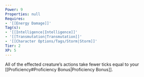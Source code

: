 ```yaml
---
Power: 9
Properties: null
Requires:
- '[[Energy Damage]]'
Tag(s):
- '[[Intelligence|Intelligence]]'
- '[[Transmutation|Transmutation]]'
- '[[Character Options/Tags/Storm|Storm]]'
Tier: 2
XP: 5
---
```


All of the effected creature’s actions take fewer ticks equal to your [[Proficiency#Proficiency Bonus|Proficiency Bonus]].